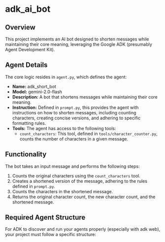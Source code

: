 # adk_ai_bot

## Overview

This project implements an AI bot designed to shorten messages while maintaining their core meaning, leveraging the Google ADK (presumably Agent Development Kit).

## Agent Details

The core logic resides in `agent.py`, which defines the agent:

*   **Name:** adk\_short\_bot
*   **Model:** gemini-2.0-flash
*   **Description:** A bot that shortens messages while maintaining their core meaning.
*   **Instruction:** Defined in `prompt.py`, this provides the agent with instructions on how to shorten messages, including counting characters, creating concise versions, and adhering to specific formatting rules.
*   **Tools:** The agent has access to the following tools:
    *   `count_characters`: This tool, defined in `tools/character_counter.py`, counts the number of characters in a given message.

## Functionality

The bot takes an input message and performs the following steps:

1.  Counts the original characters using the `count_characters` tool.
2.  Creates a shortened version of the message, adhering to the rules defined in `prompt.py`.
3.  Counts the characters in the shortened message.
4.  Returns the original character count, the new character count, and the shortened message.

## Required Agent Structure

For ADK to discover and run your agents properly (especially with adk web), your project must follow a specific structure:

